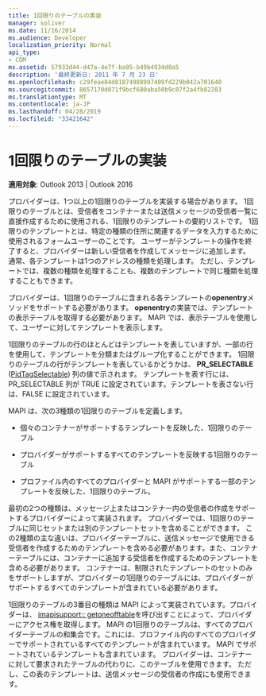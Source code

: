 ```yaml
---
title: 1回限りのテーブルの実装
manager: soliver
ms.date: 11/16/2014
ms.audience: Developer
localization_priority: Normal
api_type:
- COM
ms.assetid: 57933d44-d47a-4e7f-ba95-b49b4934d0a5
description: '最終更新日: 2011 年 7 月 23 日'
ms.openlocfilehash: c29feae84d81874988997409fd229b042a701640
ms.sourcegitcommit: 8657170d071f9bcf680aba50b9c07f2a4fb82283
ms.translationtype: MT
ms.contentlocale: ja-JP
ms.lasthandoff: 04/28/2019
ms.locfileid: "33421642"
---
```

# <a name="implementing-one-off-tables"></a>1回限りのテーブルの実装

**適用対象**: Outlook 2013 | Outlook 2016 
  
プロバイダーは、1つ以上の1回限りのテーブルを実装する場合があります。 1回限りのテーブルとは、受信者をコンテナーまたは送信メッセージの受信者一覧に直接作成するために使用される、1回限りのテンプレートの要約リストです。 1回限りのテンプレートとは、特定の種類の住所に関連するデータを入力するために使用されるフォームユーザーのことです。 ユーザーがテンプレートの操作を終了すると、プロバイダーは新しい受信者を作成してメッセージに追加します。 通常、各テンプレートは1つのアドレスの種類を処理します。 ただし、テンプレートでは、複数の種類を処理することも、複数のテンプレートで同じ種類を処理することもできます。 
  
プロバイダーは、1回限りのテーブルに含まれる各テンプレートの**openentry**メソッドをサポートする必要があります。 **openentry**の実装では、テンプレートの表示テーブルを取得する必要があります。 MAPI では、表示テーブルを使用して、ユーザーに対してテンプレートを表示します。 
  
1回限りのテーブルの行のほとんどはテンプレートを表していますが、一部の行を使用して、テンプレートを分類またはグループ化することができます。 1回限りのテーブルの行がテンプレートを表しているかどうかは、 **PR_SELECTABLE** ([PidTagSelectable](pidtagselectable-canonical-property.md)) 列の値で示されます。 テンプレートを表す行には、PR_SELECTABLE 列が TRUE に設定されています。テンプレートを表さない行は、FALSE に設定されています。
  
MAPI は、次の3種類の1回限りのテーブルを定義します。
  
- 個々のコンテナーがサポートするテンプレートを反映した、1回限りのテーブル
    
- プロバイダーがサポートするすべてのテンプレートを反映する1回限りのテーブル 
    
- プロファイル内のすべてのプロバイダーと MAPI がサポートする一部のテンプレートを反映した、1回限りのテーブル。
    
最初の2つの種類は、メッセージ上またはコンテナー内の受信者の作成をサポートするプロバイダーによって実装されます。 プロバイダーでは、1回限りのテーブルに同じセットまたは別のテンプレートセットを含めることができます。 この2種類の主な違いは、プロバイダーテーブルに、送信メッセージで使用できる受信者を作成するためのテンプレートを含める必要があります。また、コンテナーテーブルには、コンテナーに追加する受信者を作成するためのテンプレートを含める必要があります。 コンテナーは、制限されたテンプレートのセットのみをサポートしますが、プロバイダーの1回限りのテーブルには、プロバイダーがサポートするすべてのテンプレートが含まれている必要があります。
  
1回限りのテーブルの3番目の種類は MAPI によって実装されています。プロバイダーは、 [imapisupport:: getoneofftable](imapisupport-getoneofftable.md)を呼び出すことによって、プロバイダーにアクセス権を取得します。 MAPI の1回限りのテーブルは、すべてのプロバイダーテーブルの和集合です。これには、プロファイル内のすべてのプロバイダーでサポートされているすべてのテンプレートが含まれています。 MAPI でサポートされているテンプレートも含まれています。 プロバイダーは、コンテナーに対して要求されたテーブルの代わりに、このテーブルを使用できます。 ただし、この表のテンプレートは、送信メッセージの受信者の作成にも使用できます。
  

